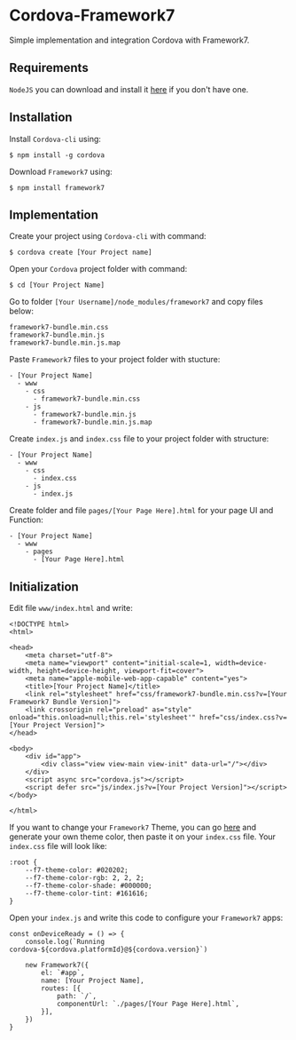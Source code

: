 # Cordova-Framework7
Simple implementation and integration Cordova with Framework7.

## Requirements
`NodeJS` you can download and install it [here](https://nodejs.org/en/) if you don't have one.

## Installation
Install `Cordova-cli` using:

    $ npm install -g cordova
Download `Framework7` using:

    $ npm install framework7
## Implementation
Create your project using `Cordova-cli` with command:

    $ cordova create [Your Project name]
Open your `Cordova` project folder with command:

    $ cd [Your Project Name]
Go to folder `[Your Username]/node_modules/framework7` and copy files below:

    framework7-bundle.min.css
    framework7-bundle.min.js
    framework7-bundle.min.js.map
Paste `Framework7` files to your project folder with stucture:

    - [Your Project Name]
      - www
        - css
          - framework7-bundle.min.css
        - js
          - framework7-bundle.min.js
          - framework7-bundle.min.js.map
Create `index.js` and `index.css` file to your project folder with structure:

    - [Your Project Name]
      - www
        - css
          - index.css
        - js
          - index.js
Create folder and file `pages/[Your Page Here].html` for your page UI and Function:

    - [Your Project Name]
      - www
        - pages
          - [Your Page Here].html
## Initialization
Edit file `www/index.html` and write:

    <!DOCTYPE html>
    <html>

    <head>
        <meta charset="utf-8">
        <meta name="viewport" content="initial-scale=1, width=device-width, height=device-height, viewport-fit=cover">
        <meta name="apple-mobile-web-app-capable" content="yes">
        <title>[Your Project Name]</title>
        <link rel="stylesheet" href="css/framework7-bundle.min.css?v=[Your Framework7 Bundle Version]">
        <link crossorigin rel="preload" as="style" onload="this.onload=null;this.rel='stylesheet'" href="css/index.css?v=[Your Project Version]">
    </head>

    <body>
        <div id="app">
            <div class="view view-main view-init" data-url="/"></div>
        </div>
        <script async src="cordova.js"></script>
        <script defer src="js/index.js?v=[Your Project Version]"></script>
    </body>

    </html>
If you want to change your `Framework7` Theme, you can go [here](https://framework7.io/docs/color-themes#generate-color-theme) and generate your own theme color, then paste it on your `index.css` file. Your `index.css` file will look like:

    :root {
        --f7-theme-color: #020202;
        --f7-theme-color-rgb: 2, 2, 2;
        --f7-theme-color-shade: #000000;
        --f7-theme-color-tint: #161616;
    }
Open your `index.js` and write this code to configure your `Framework7` apps:

    const onDeviceReady = () => {
        console.log(`Running cordova-${cordova.platformId}@${cordova.version}`)
        
        new Framework7({
            el: `#app`,
            name: [Your Project Name],
            routes: [{
                path: `/`,
                componentUrl: `./pages/[Your Page Here].html`,
            }],
        })
    }
